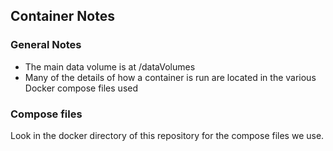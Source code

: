 ## Container Notes


### General Notes
* The main data volume is at /dataVolumes
* Many of the details of how a container is run are located in the various Docker compose files used

### Compose files
Look in the docker directory of this repository for the compose files we use.


